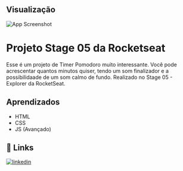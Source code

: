 
## Visualização 

![App Screenshot](https://cdn.discordapp.com/attachments/1070908868969910387/1123002469543333950/image.png)


# Projeto Stage 05 da Rocketseat

Esse é um projeto de Timer Pomodoro muito interessante.
Você pode acrescentar quantos minutos quiser, tendo um som finalizador e a possibilidaade de um som calmo de fundo.
Realizado no Stage 05 - Explorer da RocketSeat.




## Aprendizados

- HTML
- CSS 
- JS
(Avançado)

## 🔗 Links
[![linkedin](https://img.shields.io/badge/linkedin-0A66C2?style=for-the-badge&logo=linkedin&logoColor=white)](https://www.linkedin.com/in/caio-balduino-3442721b4/)


